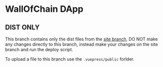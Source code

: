 # WallOfChain DApp

## DIST ONLY
This branch contains only the dist files from the [site branch](https://github.com/paneedesign/wallofchain/tree/site), DO NOT make any changes directly to this branch, instead make your changes on the site branch and run the deploy script.

To upload a file to this branch use the `.vuepress/public` forlder.